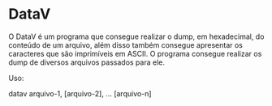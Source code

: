 # DataV
O DataV é um programa que consegue realizar o dump, em hexadecimal, do conteúdo de um arquivo, além disso também consegue apresentar os caracteres que são imprimíveis em ASCII.
O programa consegue realizar os dump de diversos arquivos passados para ele.

Uso:

datav arquivo-1, [arquivo-2], ... [arquivo-n]
